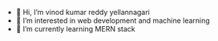 - 👋 Hi, I’m vinod kumar reddy yellannagari
- 👀 I’m interested in web development and machine learning
- 🌱 I’m currently learning  MERN stack


<!---
yvinod29/yvinod29 is a ✨ special ✨ repository because its `README.md` (this file) appears on your GitHub profile.
You can click the Preview link to take a look at your changes.
--->
